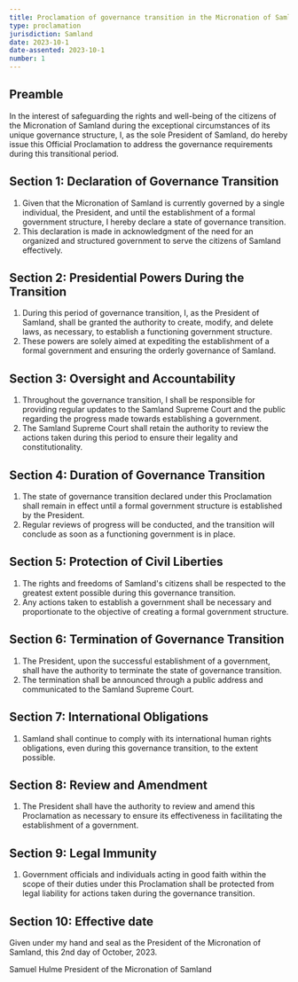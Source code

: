 ```yaml
---
title: Proclamation of governance transition in the Micronation of Samland
type: proclamation
jurisdiction: Samland
date: 2023-10-1
date-assented: 2023-10-1
number: 1
---
```


## Preamble

In the interest of safeguarding the rights and well-being of the citizens of the Micronation of Samland during the exceptional circumstances of its unique governance structure, I, as the sole President of Samland, do hereby issue this Official Proclamation to address the governance requirements during this transitional period.

## Section 1: Declaration of Governance Transition

1. Given that the Micronation of Samland is currently governed by a single individual, the President, and until the establishment of a formal government structure, I hereby declare a state of governance transition.
2. This declaration is made in acknowledgment of the need for an organized and structured government to serve the citizens of Samland effectively.

## Section 2: Presidential Powers During the Transition

1. During this period of governance transition, I, as the President of Samland, shall be granted the authority to create, modify, and delete laws, as necessary, to establish a functioning government structure.
2. These powers are solely aimed at expediting the establishment of a formal government and ensuring the orderly governance of Samland.

## Section 3: Oversight and Accountability

1. Throughout the governance transition, I shall be responsible for providing regular updates to the Samland Supreme Court and the public regarding the progress made towards establishing a government.
2. The Samland Supreme Court shall retain the authority to review the actions taken during this period to ensure their legality and constitutionality.

## Section 4: Duration of Governance Transition

1. The state of governance transition declared under this Proclamation shall remain in effect until a formal government structure is established by the President.
2. Regular reviews of progress will be conducted, and the transition will conclude as soon as a functioning government is in place.

## Section 5: Protection of Civil Liberties

1. The rights and freedoms of Samland's citizens shall be respected to the greatest extent possible during this governance transition.
2. Any actions taken to establish a government shall be necessary and proportionate to the objective of creating a formal government structure.

## Section 6: Termination of Governance Transition

1. The President, upon the successful establishment of a government, shall have the authority to terminate the state of governance transition.
2. The termination shall be announced through a public address and communicated to the Samland Supreme Court.

## Section 7: International Obligations

1. Samland shall continue to comply with its international human rights obligations, even during this governance transition, to the extent possible.

## Section 8: Review and Amendment

1. The President shall have the authority to review and amend this Proclamation as necessary to ensure its effectiveness in facilitating the establishment of a government.

## Section 9: Legal Immunity

1. Government officials and individuals acting in good faith within the scope of their duties under this Proclamation shall be protected from legal liability for actions taken during the governance transition.

## Section 10: Effective date

Given under my hand and seal as the President of the Micronation of Samland, this 2nd day of October, 2023.

Samuel Hulme
President of the Micronation of Samland
